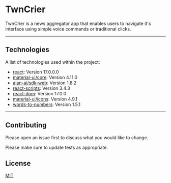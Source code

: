 # TwnCrier

TwnCrier is a news aggregator app that enables users to navigate it's interface using simple voice commands or traditional clicks.
***

## Technologies
A list of technologies used within the project:
* [react](https://www.npmjs.com/package/react): Version 17.0.0.0
* [material-ui/core](https://www.npmjs.com/package/@material-ui/core): Version 4.11.0
* [alan-ai/sdk-web](https://www.npmjs.com/package/@alan-ai/alan-sdk-web/v/1.0.3): Version 1.8.2
* [react-scripts](https://www.npmjs.com/package/react-scripts): Version 3.4.3
* [react-dom](https://www.npmjs.com/package/react-dom): Version 17.0.0
* [material-ui/icons](https://www.npmjs.com/package/@material-ui/icons): Version 4.9.1
* [words-to-numbers](https://www.npmjs.com/package/words-to-numbers): Version 1.5.1
***
## Contributing
Please open an issue first to discuss what you would like to change.

Please make sure to update tests as appropriate.

## License
[MIT](https://choosealicense.com/licenses/mit/)
